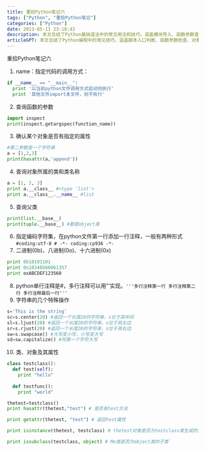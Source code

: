 ```yaml
---
title: 重拾Python笔记六
tags: ["Python", "重拾Python笔记"]
categories: ["Python"]
date: 2013-05-11 23:18:43
description: 本文总结了Python基础语法中的常见用法和技巧，涵盖模块导入、函数参数查询、对象属性检查、字符串操作及类与对象关系等内容。
articleGPT: 本文总结了Python编程中的常见技巧，涵盖脚本入口判断、函数参数检查、对象属性操作、类与继承、编码声明、数据表示、注释使用、字符串处理及面向对象基础等核心知识点。
---
```


重拾Python笔记六  

  1. name：指定代码的调用方式：
  
```python
if __name__ == "__main__":
  print '以当前python文件调用方式启动则执行'
  print '其他文件import本文件，则不执行'
```

  2. 查询函数的参数
```python
import inspect
print(inspect.getargspec(function_name))
```

  3. 确认某个对象是否有指定的属性
```python
#第二参数是一个字符串
a = [1,2,3]
print(hasattr(a,'append'))
```

  4. 查询对象所属的类和类名称
```python
a = [1, 2, 3]
print a.__class__ #<type 'list'>
print a.__class__.__name__ #list
```

  5. 查询父类

```python
print(list.__base__)
print(tuple.__base__) #都是object类
```

  6. 指定编码字符集，在python文件第一行添加一行注释，一般有两种形式`#coding:utf-8 # -*- coding:cp936 -*- `
  7. 二进制(0b)、八进制(0o)、十六进制(0x)
```python
print 0b10101101
print 0o10340566061357
print oxABCDEF123560
```
  8. python单行注释是#，多行注释可以用”’实现。`'''多行注释第一行 多行注释第二行 多行注释最后一行''' `
  9. 字符串的几个特殊操作
```python
s='This is the string'
sc=s.center(20) #返回一个长度20的字符串，s位于其中间
sl=s.ljust(20) #返回一个长度20的字符串，s位于其左边
sr=s.rjust(20) #返回一个长度20的字符串，s位于其右边
sw=s.swapcase() #大写变小写，小写变大写
sd=sw.capitalize() #将第一个字符大写
```

  10. 类、对象及其属性

```python
class testclass():
  def test(self):
    print "hello"
  
  def testfunc():
    print "world"

thetest=testclass()
print hasattr(thetest,"test") # 是否有test方法

print getattr(thetest, "test") # 返回test属性

print isinstance(thetest, testclass) # thetest对象是否为testclass类生成的对象 (一个instance) 

print issubclass(testclass, object) # Me类是否为object类的子类`
```
